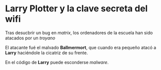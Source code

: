﻿# Larry Plotter y la clave secreta del wifi

Tras desucbrir un bug en *matrix*, los ordenadores de la escuela han sido atacados por un *troyano*

El atacante fué el malvado **Ballmermort**, que cuando era pequeño atacó a **Larry** haciéndole la cicatriz de su frente.

En el código de **Larry** puede esconderse *malware*.
